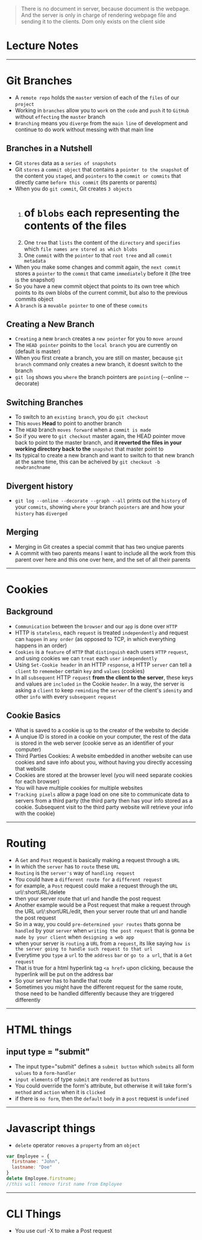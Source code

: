 > There is no document in server, because document is the webpage. And the server is only in charge of rendering webpage file and sending it to the clients. Dom only exists on the client side
# Lecture Notes

---

# Git Branches
* A `remote repo` holds the `master` version of each of the `files` of our `project`
* Working in `branches` allow you to `work` on the `code` and `push` it to `GitHub` without `effecting` the `master` branch
* `Branching` means you `diverge` from the `main line` of development and continue to do work without messing with that main line

## Branches in a Nutshell
* Git `stores` data as a `series of snapshots`
* Git `stores` a `commit object` that contains a `pointer to the snapshot` of the content you `staged`, and `pointers` to the `commit or commits` that directly came `before this commit` (its parents or parents)
* When you do `git commit`, Git creates `3 objects`
  1) # of `blobs` each representing the contents of the files
  2) One `tree` that `lists` the content of the `directory` and `specifies` which `file names are stored as which blobs`
  3) One `commit` with the `pointer` to that `root tree` and all `commit metadata`
* When you make some changes and commit again, the `next commit` stores a `pointer` to the `commit` that came `immediately` before it (the tree is the snapshot)
* So you have a new commit object that points to its own tree which points to its own blobs of the current commit, but also to the previous commits object
* A `branch` is a `movable pointer` to one of these `commits`

## Creating a New Branch
* `Creating` a new `branch` creates a `new pointer` for you to `move around`
* The `HEAD pointer` poinits to the `local branch` you are currently on (default is master)
* When you first create a branch, you are still on master, because `git branch` command only creates a new branch, it doesnt switch to the branch
* `git log` shows you `where` the branch pointers are `pointing` (--online --decorate)

## Switching Branches
* To switch to an `existing branch`, you do `git checkout`
* This `moves` **Head** to point to another branch
* The `HEAD` branch `moves forward` when a `commit is made`
* So if you were to `git checkout` master again, the HEAD pointer move back to point to the master branch, and **it reverted the files in your working directory back to the** `snapshot` that master point to
* Its typical to create a new branch and want to switch to that new branch at the same time, this can be acheived by `git checkout -b newbranchname`

## Divergent history
* `git log --online --decorate --graph --all` prints out the `history` of your `commits`, showing `where` your branch `pointers` are and how your `history` has `diverged`

## Merging
* Merging in Git creates a special commit that has two unqiue parents
* A commit with two parents means I want to include all the work from this parent over here and this one over here, and the set of all their parents

---
# Cookies

## Background
* `Communication` between the `browser` and our `app` is done over `HTTP`
* HTTP is `stateless`, each `request` is treated `independently` and request can `happen` in `any order` (as opposed to TCP, in which everything happens in an order)
* `Cookies` is a `feature` of `HTTP` that `distinguish` each users `HTTP` `request`, and using cookies we can `treat` each `user` `independently`
* Using `Set-Cookie header` in an HTTP `response`, a HTTP `server` can tell a `client` to `rememeber` certain `key` and `values` (cookies)
* In all `subsequent` HTTP `request` **from the client to the server**, these keys and values are `included` `in` the Cookie `header`. In a way, the server is asking a `client` to keep `reminding` the `server` of the client's `idenity` and other `info` with every `subsequent` `request`

## Cookie Basics
* What is saved to a cookie is up to the creator of the website to decide 
* A unqiue ID is stored in a cookie on your computer, the rest of the data is stored in the web server (cookie serve as an identifier of your computer)
* Third Parties Cookies: A website embedded in another website can use cookies and save info about you, without having you directly accessing that website
* Cookies are stored at the browser level (you will need separate cookies for each browser)
* You will have multiple cookies for multiple websites
* `Tracking pixels` allow a page load on one site to communicate data to servers from a third party (the third party then has your info stored as a cookie. Subsequent visit to the third party website will retrieve your info with the cookie)
----

# Routing
* A `Get` and `Post` request is basically making a request through a `URL`
* In which the `server` has to `route` these `URL`
* `Routing` is the `server's` way of `handling request`
* You could have a `different route for` a `different request` 
* for example, a `Post` request could make a request through the `URL` url/:shortURL/delete
* then your server route that url and handle the post request
* Another example would be a Post request that make a request through the URL url/:shortURL/edit, then your server route that url and handle the post request
* So in a way, you could `pre-determined your routes` thats gonna be `handled` by your `server` when `writing the post request` that is gonna be `made by your client` when `designing a web app`
* when your server is `routing` a `URL` from a `request`, its like saying `how is the server going to handle such request to that url`
* Everytime you `type` a `url` to the `address` `bar` or `go to a url`, that is a `Get` `request`
* That is true for a html hyperlink tag `<a href>` upon clicking, because the hyperlink will be put on the address bar
* So your server has to handle that route
* Sometimes you might have the different request for the same route, those need to be handled differently because they are triggered differently

---

# HTML things
## input type = "submit"
* The input type="submit" defines a `submit button` which `submits` all form `values` to a `form-handler`
* `input elements` of type `submit` are `rendered` as `buttons`
* You could override the form's attribute, but otherwise it will take form's `method` and `action` when it is `clicked`
* if there is `no form`, then the `default` `body` in a `post` request is `undefined`

---

# Javascript things
* `delete` operator `removes` a `property` from an `object`
``` js
var Employee = {
  firstname: "John",
  lastname: "Doe"
}
delete Employee.firstname;
//this will remove first name from Employee
```

---

# CLI Things
* You use curl -X to make a Post request